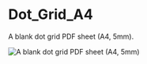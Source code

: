 # Dot_Grid_A4
A blank dot grid PDF sheet (A4, 5mm).

![A blank dot grid PDF sheet (A4, 5mm)](https://github.com/eppz/Dot_Grid_A4/blob/master/Dot%20Grid%20A4%20Mockup.png)

